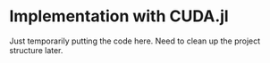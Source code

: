 # Implementation with CUDA.jl

Just temporarily putting the code here. Need to clean up the project structure later.
